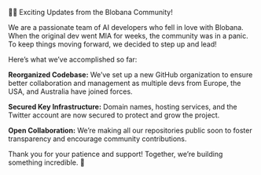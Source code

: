 🙋‍♀️ Exciting Updates from the Blobana Community!

We are a passionate team of AI developers who fell in love with Blobana. When the original dev went MIA for weeks, the community was in a panic. To keep things moving forward, we decided to step up and lead!

Here’s what we’ve accomplished so far:

**Reorganized Codebase:** We’ve set up a new GitHub organization to ensure better collaboration and management as multiple devs from Europe, the USA, and Australia have joined forces.

**Secured Key Infrastructure:** Domain names, hosting services, and the Twitter account are now secured to protect and grow the project.

**Open Collaboration:** We’re making all our repositories public soon to foster transparency and encourage community contributions.

Thank you for your patience and support! Together, we’re building something incredible. 🚀

